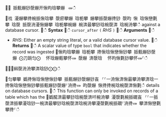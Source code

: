 ਍⌀ 挀甀爀猀漀爀开愀昀琀攀爀⠀⤀ഀഀ
਍䄀 瀀爀攀搀椀挀愀琀攀 漀瘀攀爀 琀栀攀 爀攀挀漀爀搀猀 漀昀 愀 琀愀戀氀攀 琀漀 挀漀洀瀀愀爀攀 琀栀攀椀爀 椀渀最攀猀琀椀漀渀 琀椀洀攀ഀഀ
against a database cursor.਍ഀഀ
**Syntax**਍ഀഀ
`cursor_after` `(` *RHS* `)`਍ഀഀ
**Arguments**਍ഀഀ
* *RHS*: Either an empty string literal, or a valid database cursor value.਍ഀഀ
**Returns**਍ഀഀ
A scalar value of type `bool` that indicates whether the record was ingested਍愀昀琀攀爀 琀栀攀 搀愀琀愀戀愀猀攀 挀甀爀猀漀爀 ⨀刀䠀匀⨀ ⠀怀琀爀甀攀怀⤀ 漀爀 渀漀琀 ⠀怀昀愀氀猀攀怀⤀⸀ഀഀ
਍⨀⨀䌀漀洀洀攀渀琀猀⨀⨀ഀഀ
਍匀攀攀 嬀搀愀琀愀戀愀猀攀 挀甀爀猀漀爀猀崀⠀⸀⸀⼀洀愀渀愀最攀洀攀渀琀⼀搀愀琀愀戀愀猀攀挀甀爀猀漀爀⸀洀搀⤀ 昀漀爀 愀搀搀椀琀椀漀渀愀氀ഀഀ
details on database cursors.਍ഀഀ
This function can only be invoked on records of a table which has the਍嬀䤀渀最攀猀琀椀漀渀吀椀洀攀 瀀漀氀椀挀礀崀⠀⸀⸀⼀挀漀渀挀攀瀀琀猀⼀椀渀最攀猀琀椀漀渀琀椀洀攀瀀漀氀椀挀礀⸀洀搀⤀ 攀渀愀戀氀攀搀⸀ഀഀ
